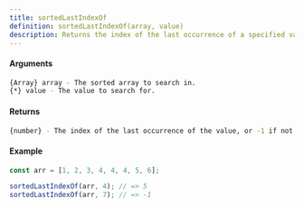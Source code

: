 ```yaml
---
title: sortedLastIndexOf
definition: sortedLastIndexOf(array, value)
description: Returns the index of the last occurrence of a specified value in a sorted array.
---
```



#### Arguments


```bash
{Array} array - The sorted array to search in.
{*} value - The value to search for.
```


#### Returns


```bash
{number} - The index of the last occurrence of the value, or -1 if not found.
```


#### Example


```ts
const arr = [1, 2, 3, 4, 4, 4, 5, 6];

sortedLastIndexOf(arr, 4); // => 5
sortedLastIndexOf(arr, 7); // => -1
```